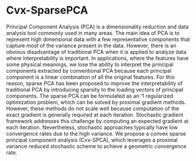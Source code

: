 # Cvx-SparsePCA
Principal Component Analysis (PCA) is a dimensionality reduction and data analysis tool commonly used in
many areas. The main idea of PCA is to represent high dimensional data with a few representative components
that capture most of the variance present in the data. However, there is an obvious disadvantage of traditional
PCA when it is applied to analyze data where interpretability is important. In applications, where the features
have some physical meanings, we lose the ability to interpret the principal components extracted by
conventional PCA because each principal component is a linear combination of all the original features. For
this reason, sparse PCA has been proposed to improve the interpretability of traditional PCA by introducing
sparsity to the loading vectors of principal components. The sparse PCA can be formulated as an ‘1 regularized
optimization problem, which can be solved by proximal gradient methods. However, these methods do not
scale well because computation of the exact gradient is generally required at each iteration. Stochastic gradient
framework addresses this challenge by computing an expected gradient at each iteration. Nevertheless,
stochastic approaches typically have low convergence rates due to the high variance. We propose
a convex sparse principal component analysis (Cvx-SPCA), which leverages a proximal variance reduced
stochastic scheme to achieve a geometric convergence rate.
